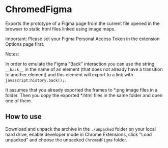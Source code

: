 # ChromedFigma

Exports the prototype of a Figma page from the current file opened in the browser to static html files linked using image maps.

Important: Please set your Figma Personal Access Token in the extension Options page first.

Notes:

In order to emulate the Figma "Back" interaction you can use the string `__back__` in the name of an element (that does not already have a transition to another element) and this element will export to a link with `javascript:history.back();`.

It assumes that you already exported the frames to *.png image files in a folder. Then you copy the exported *.html files in the same folder and open one of them.

## How to use

Download and unpack the archive in the `./unpacked` folder on your local hard drive, enable developer mode in Chrome Extensions, click "Load unpacked" and choose the unpacked `ChromedFigma` folder.
